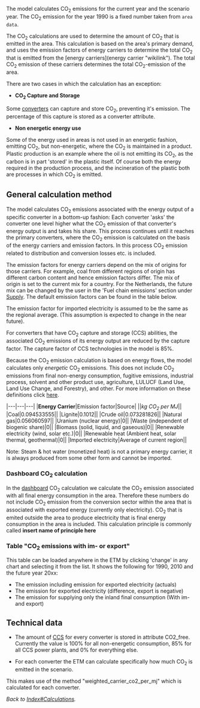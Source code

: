 The model calculates CO<sub>2</sub> emissions for the current year and the scenario year. The CO<sub>2</sub> emission for the year 1990 is a fixed number taken from `area data`.

The CO<sub>2</sub> calculations are used to determine the amount of CO<sub>2</sub> that is emitted in the area. This calculation is based on the area's primary demand, and uses the emission factors of energy carriers to determine the total CO<sub>2</sub> that is emitted from the [energy carriers](energy carrier "wikilink"). The total CO<sub>2</sub> emission of these carriers determines the total CO<sub>2</sub>-emission of the area.

There are two cases in which the calculation has an exception:

-   **CO<sub>2</sub> Capture and Storage**

Some [converters](converter "wikilink") can capture and store CO<sub>2</sub>, preventing it's emission. The percentage of this capture is stored as a converter attribute.

-   **Non energetic energy use**

Some of the energy used in areas is not used in an energetic fashion, emitting CO<sub>2</sub>, but non-energetic, where the CO<sub>2</sub> is maintained in a product. Plastic production is an example where the oil is not emitting its CO<sub>2</sub>, as the carbon is in part 'stored' in the plastic itself. Of course both the energy required in the production process, and the incineration of the plastic both are processes in which CO<sub>2</sub> is emitted.

General calculation method
--------------------------

The model calculates CO<sub>2</sub> emissions associated with the energy output of a specific converter in a bottom-up fashion: Each converter 'asks' the converter one level higher what the CO<sub>2</sub> emission of that converter's energy output is and takes his share. This process continues until it reaches the primary converters, where the CO<sub>2</sub> emission is calculated on the basis of the energy carriers and emission factors. In this process CO<sub>2</sub> emission related to distribution and conversion losses etc. is included.

The emission factors for energy carriers depend on the mix of origins for those carriers. For example, coal from different regions of origin has different carbon content and hence emission factors differ. The mix of origin is set to the current mix for a country. For the Netherlands, the future mix can be changed by the user in the 'Fuel chain emissions' section under [Supply](Supply "wikilink"). The default emission factors can be found in the table below.

The emission factor for imported electricity is assumed to be the same as the regional average. (This assumption is expected to change in the near future).

For converters that have CO<sub>2</sub> capture and storage (CCS) abilities, the associated CO<sub>2</sub> emissions of its energy output are reduced by the capture factor. The capture factor of CCS technologies in the model is 85%.

Because the CO<sub>2</sub> emission calculation is based on energy flows, the model calculates only *energetic* CO<sub>2</sub> emissions. This does not include CO<sub>2</sub> emissions from final non-energy consumption, fugitive emissions, industrial process, solvent and other product use, agriculture, LULUCF (Land Use, Land Use Change, and Forestry), and other. For more information on these definitions click [here](http://www.eea.europa.eu/publications/emep-eea-emission-inventory-guidebook-2009/part-b-sectoral-guidance-chapters).

|---|---|---|
|**Energy Carrier**|Emission factor|Source|
||*kg CO<sub>2</sub> per MJ*||
|Coal|0.094533555||
|Lignite|0.1012||
|Crude oil|0.073281826||
|Natural gas|0.056060597||
|Uranium (nuclear energy)|0||
|Waste (independent of biogenic share)|0||
|Biomass (solid, liquid, and gaseous)|0||
|Renewable electricity (wind, solar etc.)|0||
|Renewable heat (Ambient heat, solar thermal, geothermal)|0||
|Imported electricity|Average of current region||

Note: Steam & hot water (monetized heat) is not a primary energy carrier, it is always produced from some other form and cannot be imported.

### Dashboard CO<sub>2</sub> calculation

In the [dashboard](dashboard "wikilink") CO<sub>2</sub> calculation we calculate the CO<sub>2</sub> emission associated with all final energy consumption in the area. Therefore these numbers do not include CO<sub>2</sub> emission from the conversion sector within the area that is associated with exported energy (currently only electricity). CO<sub>2</sub> that is emited outside the area to produce electricity that is final energy consumption in the area is included. This calculation principle is commonly called **insert name of principle here**

### Table "CO<sub>2</sub> emissions with im- or export"

This table can be loaded anywhere in the ETM by clicking 'change' in any chart and selecting it from the list. It shows the following for 1990, 2010 and the future year 20xx:

-   The emission including emission for exported electricity (actuals)
-   The emission for exported electricity (difference, export is negative)
-   The emission for supplying only the inland final consumption (With im- and export)

Technical data
--------------

-   The amount of [CCS](CCS "wikilink") for every converter is stored in attribute CO2\_free. Currently the value is 100% for all non-energetic consumption, 85% for all CCS power plants, and 0% for everything else.

-   For each converter the ETM can calculate specifically how much CO<sub>2</sub> is emitted in the scenario.

This makes use of the method "weighted\_carrier\_co2\_per\_mj" which is calculated for each converter.

*Back to [Index\#Calculations](Index#Calculations "wikilink").*
